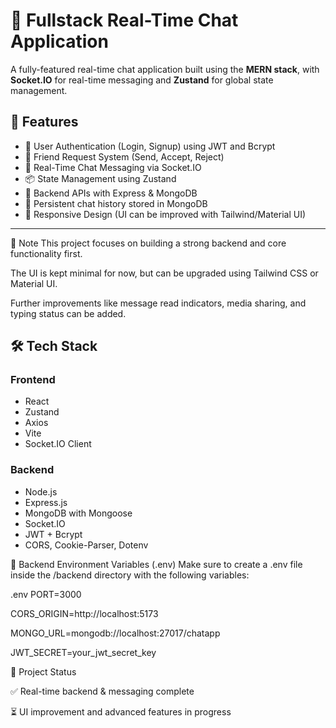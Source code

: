 # 💬 Fullstack Real-Time Chat Application

A fully-featured real-time chat application built using the **MERN stack**, with **Socket.IO** for real-time messaging and **Zustand** for global state management.

## 🚀 Features

- 🔐 User Authentication (Login, Signup) using JWT and Bcrypt
- 👥 Friend Request System (Send, Accept, Reject)
- 💬 Real-Time Chat Messaging via Socket.IO
- 📦 State Management using Zustand
- 🧠 Backend APIs with Express & MongoDB
- 🔄 Persistent chat history stored in MongoDB
- 📱 Responsive Design (UI can be improved with Tailwind/Material UI)

---
📌 Note
This project focuses on building a strong backend and core functionality first.

The UI is kept minimal for now, but can be upgraded using Tailwind CSS or Material UI.

Further improvements like message read indicators, media sharing, and typing status can be added.

## 🛠️ Tech Stack

### Frontend
- React
- Zustand
- Axios
- Vite
- Socket.IO Client

### Backend
- Node.js
- Express.js
- MongoDB with Mongoose
- Socket.IO
- JWT + Bcrypt
- CORS, Cookie-Parser, Dotenv


🧪 Backend Environment Variables (.env)
Make sure to create a .env file inside the /backend directory with the following variables:

.env
PORT=3000

CORS_ORIGIN=http://localhost:5173

MONGO_URL=mongodb://localhost:27017/chatapp

JWT_SECRET=your_jwt_secret_key

📂 Project Status

✅ Real-time backend & messaging complete

⏳ UI improvement and advanced features in progress







